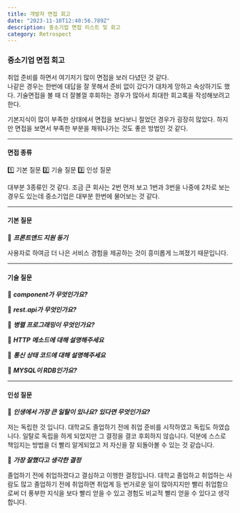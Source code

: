 ```yaml
---
title: 개발자 면접 회고
date: "2023-11-10T12:40:56.789Z"
description: 중소기업 면접 리스트 및 회고
category: Retrospect
---
```


### 중소기업 면접 회고

취업 준비를 하면서 여기저기 많이 면접을 보러 다녔던 것 같다. <br />
나같은 경우는 한번에 대답을 잘 못해서 준비 없이 갔다가 대차게 망하고 속상하기도 했다.
기술면접을 볼 때 더 잘볼껄 후회하는 경우가 많아서 최대한 회고록을 작성해보려고 한다.

기본지식이 많이 부족한 상태에서 면접을 보다보니 절었던 경우가 굉장히 많았다.
하지만 면접을 보면서 부족한 부분을 채워나가는 것도 좋은 방법인 것 같다.

---

#### 면접 종류

1️⃣ 기본 질문
2️⃣ 기술 질문
3️⃣ 인성 질문

대부분 3종류인 것 같다.
조금 큰 회사는 2번 먼저 보고 1번과 3번을 나중에 2차로 보는 경우도 있는데
중소기업은 대부분 한번에 물어보는 것 같다.

---

#### 기본 질문

📍 **_프론트앤드 지원 동기_**

사용자로 하여금 더 나은 서비스 경험을 제공하는 것이 흥미롭게 느껴졌기 때문입니다.

---

#### 기술 질문

📍 **_component가 무엇인가요?_**

📍 **_rest.api가 무엇인가요?_**

📍 **_병렬 프로그래밍이 무엇인가요?_**

📍 **_HTTP 메소드에 대해 설명해주세요_**

📍 **_통신 상태 코드에 대해 설명해주세요_**

📍 **_MYSQL이 RDB인가요?_**

---

#### 인성 질문

📍 **_인생에서 가장 큰 일탈이 있나요? 있다면 무엇인가요?_**

저는 독립한 것 입니다. 대학교도 졸업하기 전에 취업 준비를 시작하였고 독립도 하였습니다.
일탈로 독립을 하게 되었지만 그 결정을 결코 후회하지 않습니다.
덕분에 스스로 책임지는 방법을 더 빨리 알게되었고 저 자신을 잘 되돌아볼 수 있는 것 같습니다.

📍 **_가장 잘했다고 생각한 결정_**

졸업하기 전에 취업하겠다고 결심하고 이행한 결정입니다. 대학교 졸업하고 취업하는 사람도 많고 졸업하기 전에 취업하면 취업계 등 번거로운 일이 많아지지만 빨리 취업함으로써 더 풍부한 지식을 보다 빨리 얻을 수 있고 경험도 비교적 빨리 얻을 수 있다고 생각합니다.
